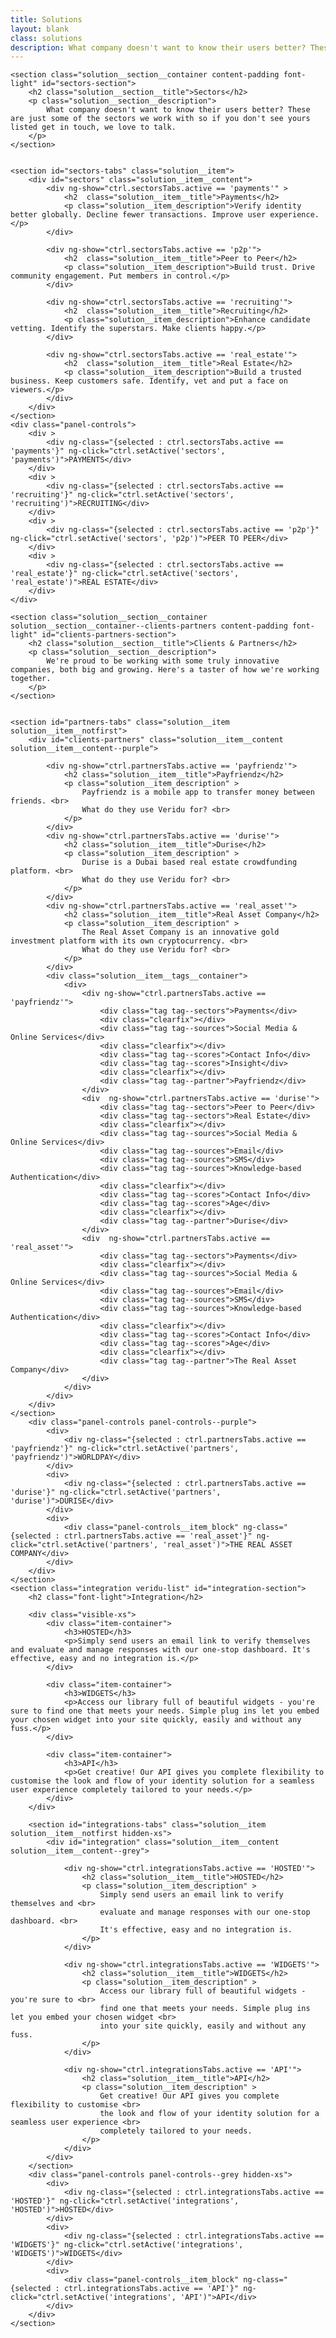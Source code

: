 ```yaml
---
title: Solutions
layout: blank
class: solutions
description: What company doesn't want to know their users better? These are just some of the sectors we work with so if you don't see yours listed get in touch, we love to talk.
---
```

<div ng-controller="SolutionsCtrl as ctrl">

	<section class="solution__section__container content-padding font-light" id="sectors-section">
		<h2 class="solution__section__title">Sectors</h2>
		<p class="solution__section__description">
			What company doesn't want to know their users better? These are just some of the sectors we work with so if you don't see yours listed get in touch, we love to talk.
		</p>
	</section>


	<section id="sectors-tabs" class="solution__item">
		<div id="sectors" class="solution__item__content">
			<div ng-show="ctrl.sectorsTabs.active == 'payments'" >
				<h2  class="solution__item__title">Payments</h2>
				<p class="solution__item_description">Verify identity better globally. Decline fewer transactions. Improve user experience.</p>
			</div>

			<div ng-show="ctrl.sectorsTabs.active == 'p2p'">
				<h2  class="solution__item__title">Peer to Peer</h2>
				<p class="solution__item_description">Build trust. Drive community engagement. Put members in control.</p>
			</div>

			<div ng-show="ctrl.sectorsTabs.active == 'recruiting'">
				<h2  class="solution__item__title">Recruiting</h2>
				<p class="solution__item_description">Enhance candidate vetting. Identify the superstars. Make clients happy.</p>
			</div>

			<div ng-show="ctrl.sectorsTabs.active == 'real_estate'">
				<h2  class="solution__item__title">Real Estate</h2>
				<p class="solution__item_description">Build a trusted business. Keep customers safe. Identify, vet and put a face on viewers.</p>
			</div>
		</div>
	</section>
	<div class="panel-controls">
		<div >
			<div ng-class="{selected : ctrl.sectorsTabs.active == 'payments'}" ng-click="ctrl.setActive('sectors', 'payments')">PAYMENTS</div>
		</div>
		<div >
			<div ng-class="{selected : ctrl.sectorsTabs.active == 'recruiting'}" ng-click="ctrl.setActive('sectors', 'recruiting')">RECRUITING</div>
		</div>
		<div >
			<div ng-class="{selected : ctrl.sectorsTabs.active == 'p2p'}" ng-click="ctrl.setActive('sectors', 'p2p')">PEER TO PEER</div>
		</div>
		<div >
			<div ng-class="{selected : ctrl.sectorsTabs.active == 'real_estate'}" ng-click="ctrl.setActive('sectors', 'real_estate')">REAL ESTATE</div>
		</div>
	</div>

	<section class="solution__section__container solution__section__container--clients-partners content-padding font-light" id="clients-partners-section">
		<h2 class="solution__section__title">Clients & Partners</h2>
		<p class="solution__section__description">
			We're proud to be working with some truly innovative companies, both big and growing. Here's a taster of how we're working together.
		</p>
	</section>


	<section id="partners-tabs" class="solution__item solution__item__notfirst">
		<div id="clients-partners" class="solution__item__content solution__item__content--purple">

			<div ng-show="ctrl.partnersTabs.active == 'payfriendz'">
				<h2 class="solution__item__title">Payfriendz</h2>
				<p class="solution__item_description" >
					Payfriendz is a mobile app to transfer money between friends. <br>
					What do they use Veridu for? <br>
				</p>
			</div>
			<div ng-show="ctrl.partnersTabs.active == 'durise'">
				<h2 class="solution__item__title">Durise</h2>
				<p class="solution__item_description" >
					Durise is a Dubai based real estate crowdfunding platform. <br>
					What do they use Veridu for? <br>
				</p>
			</div>
			<div ng-show="ctrl.partnersTabs.active == 'real_asset'">
				<h2 class="solution__item__title">Real Asset Company</h2>
				<p class="solution__item_description" >
					The Real Asset Company is an innovative gold investment platform with its own cryptocurrency. <br>
					What do they use Veridu for? <br>
				</p>
			</div>
			<div class="solution__item__tags__container">
				<div>
					<div ng-show="ctrl.partnersTabs.active == 'payfriendz'">
						<div class="tag tag--sectors">Payments</div>
						<div class="clearfix"></div>
						<div class="tag tag--sources">Social Media & Online Services</div>
						<div class="clearfix"></div>
						<div class="tag tag--scores">Contact Info</div>
						<div class="tag tag--scores">Insight</div>
						<div class="clearfix"></div>
						<div class="tag tag--partner">Payfriendz</div>
					</div>
					<div  ng-show="ctrl.partnersTabs.active == 'durise'">
						<div class="tag tag--sectors">Peer to Peer</div>
						<div class="tag tag--sectors">Real Estate</div>
						<div class="clearfix"></div>
						<div class="tag tag--sources">Social Media & Online Services</div>
						<div class="tag tag--sources">Email</div>
						<div class="tag tag--sources">SMS</div>
						<div class="tag tag--sources">Knowledge-based Authentication</div>
						<div class="clearfix"></div>
						<div class="tag tag--scores">Contact Info</div>
						<div class="tag tag--scores">Age</div>
						<div class="clearfix"></div>
						<div class="tag tag--partner">Durise</div>
					</div>
					<div  ng-show="ctrl.partnersTabs.active == 'real_asset'">
						<div class="tag tag--sectors">Payments</div>
						<div class="clearfix"></div>
						<div class="tag tag--sources">Social Media & Online Services</div>
						<div class="tag tag--sources">Email</div>
						<div class="tag tag--sources">SMS</div>
						<div class="tag tag--sources">Knowledge-based Authentication</div>
						<div class="clearfix"></div>
						<div class="tag tag--scores">Contact Info</div>
						<div class="tag tag--scores">Age</div>
						<div class="clearfix"></div>
						<div class="tag tag--partner">The Real Asset Company</div>
					</div>
				</div>
			</div>
		</div>
	</section>
		<div class="panel-controls panel-controls--purple">
			<div>
				<div ng-class="{selected : ctrl.partnersTabs.active == 'payfriendz'}" ng-click="ctrl.setActive('partners', 'payfriendz')">WORLDPAY</div>
			</div>
			<div>
				<div ng-class="{selected : ctrl.partnersTabs.active == 'durise'}" ng-click="ctrl.setActive('partners', 'durise')">DURISE</div>
			</div>
			<div>
				<div class="panel-controls__item_block" ng-class="{selected : ctrl.partnersTabs.active == 'real_asset'}" ng-click="ctrl.setActive('partners', 'real_asset')">THE REAL ASSET COMPANY</div>
			</div>
		</div>
	</section>
	<section class="integration veridu-list" id="integration-section">
	    <h2 class="font-light">Integration</h2>

		<div class="visible-xs">
		    <div class="item-container">
		        <h3>HOSTED</h3>
		        <p>Simply send users an email link to verify themselves and evaluate and manage responses with our one-stop dashboard. It's effective, easy and no integration is.</p>
		    </div>

		    <div class="item-container">
		        <h3>WIDGETS</h3>
		        <p>Access our library full of beautiful widgets - you're sure to find one that meets your needs. Simple plug ins let you embed your chosen widget into your site quickly, easily and without any fuss.</p>
		    </div>

		    <div class="item-container">
		        <h3>API</h3>
		        <p>Get creative! Our API gives you complete flexibility to customise the look and flow of your identity solution for a seamless user experience completely tailored to your needs.</p>
		    </div>
		</div>

		<section id="integrations-tabs" class="solution__item solution__item__notfirst hidden-xs">
			<div id="integration" class="solution__item__content solution__item__content--grey">

				<div ng-show="ctrl.integrationsTabs.active == 'HOSTED'">
					<h2 class="solution__item__title">HOSTED</h2>
					<p class="solution__item_description" >
						Simply send users an email link to verify themselves and <br>
						evaluate and manage responses with our one-stop dashboard. <br>
						It's effective, easy and no integration is.
					</p>
				</div>

				<div ng-show="ctrl.integrationsTabs.active == 'WIDGETS'">
					<h2 class="solution__item__title">WIDGETS</h2>
					<p class="solution__item_description" >
						Access our library full of beautiful widgets - you're sure to <br>
						find one that meets your needs. Simple plug ins let you embed your chosen widget <br>
						into your site quickly, easily and without any fuss.
					</p>
				</div>

				<div ng-show="ctrl.integrationsTabs.active == 'API'">
					<h2 class="solution__item__title">API</h2>
					<p class="solution__item_description" >
						Get creative! Our API gives you complete flexibility to customise <br>
						the look and flow of your identity solution for a seamless user experience <br>
						completely tailored to your needs.
					</p>
				</div>
			</div>
		</section>
		<div class="panel-controls panel-controls--grey hidden-xs">
			<div>
				<div ng-class="{selected : ctrl.integrationsTabs.active == 'HOSTED'}" ng-click="ctrl.setActive('integrations', 'HOSTED')">HOSTED</div>
			</div>
			<div>
				<div ng-class="{selected : ctrl.integrationsTabs.active == 'WIDGETS'}" ng-click="ctrl.setActive('integrations', 'WIDGETS')">WIDGETS</div>
			</div>
			<div>
				<div class="panel-controls__item_block" ng-class="{selected : ctrl.integrationsTabs.active == 'API'}" ng-click="ctrl.setActive('integrations', 'API')">API</div>
			</div>
		</div>
	</section>

</div>

<script type="text/javascript">

	function load () {

		angular.module('app').controller('SolutionsCtrl', SolutionsCtrl);

		// cached jQuery calls for performance improvements
		var $window = $(window);
		var mobile = $window.width() < 768;
		var $integration = $('#integration');
		var $integrationMobile = $('#integration-section');
		var $clientsParnters = $('#clients-partners');
		var $sectors = $('#sectors');
		var currentState;

		init();


		function init() {
			getSectionsHeight();

		}

		$window.resize(getSectionsHeight);
		function getSectionsHeight() {
			mobile = $window.width() < 768;
			integrationsHeight = $('#integration-section').offset().top - 50;
			clientsParntersHeight =  $('#clients-partners-section').offset().top - 50;

		}

		// iife
		// detects current viewport section
		// #integration or #integration-section, #sectors and #clients-partners
		(function  detectCurrentSection() {
			var fixed_header = $('nav.nav')[0];

			window.addEventListener('scroll', detect);
			detect();

			function detect() {
				var scrolled = document.documentElement.scrollTop || document.body.scrollTop ;

				if (scrolled < clientsParntersHeight) {
					setActiveSection('#submenu-sectors', 'SECTORS');
				} else
					if(scrolled < integrationsHeight) {
						setActiveSection('#submenu-clients-partners', 'CLIENTS & PARTNERS');
					} else {
						setActiveSection('#submenu-integration', 'INTEGRATION');
					}

			}
		})();

		function setActiveSection(sectionId, currentStateName) {
			if (currentState != sectionId) {
				$('#solutions-submenu').find('a').removeClass('active');
				$(sectionId).addClass('active');
				$('#solutions-curent-position').html(currentStateName);
			}
			currentState = sectionId;
		}

		SolutionsCtrl.$inject = [];
		function SolutionsCtrl () {
			var vm = this;

			vm.sectorsTabs = { active : 'payments' };
			vm.partnersTabs = { active : 'payfriendz' };
			vm.integrationsTabs = { active : 'HOSTED' };
			vm.menuElement = $('.menu');

			this.setActive = function (tabSection, value) {

				switch (tabSection) {

					case 'partners':
						vm.partnersTabs.active = value;
					    $('html, body').animate({
					        scrollTop: ($('#partners-tabs').offset().top - vm.menuElement.height())
					    }, 1000);
						break;

					case 'sectors':
						vm.sectorsTabs.active = value;
					    $('html, body').animate({
					        scrollTop: ($('#sectors-tabs').offset().top - vm.menuElement.height())
					    }, 1000);
						break;

					case 'integrations':
						vm.integrationsTabs.active = value;
					    $('html, body').animate({
					        scrollTop: ($('#integrations-tabs').offset().top - vm.menuElement.height())
					    }, 1000);
						break;

					default:
					break;
				}
			}
		}


		$(".solutions-submenu a").click(handleScroll);

		// handles submenu clicks
		function handleScroll(event) {
			var id = $(this).attr('data-scrollTo');
			if (id) {
				event.preventDefault();
				var sectionName = id.replace('#','');
				console.warn(sectionName);
				if (mobile && sectionName == 'integration') {
					id = "#integration-section";
				}

				$('#solutions-curent-position').html(this.innerHTML);
				scrollToHash(id, 1000, mobile);
			}
		}

	}


	function scrollToHash (hash, speed, mobile) {
		console.warn(hash);
		if (! speed) speed = 2000;
		var offset = mobile ? 240 : 280;
		if (hash == '#integration-section') {
			offset = 20;
		}

		$('html, body').animate({
			scrollTop: ($(hash).offset().top - offset)
		}, speed);
	}

	document.addEventListener('DOMContentLoaded', load);

</script>
